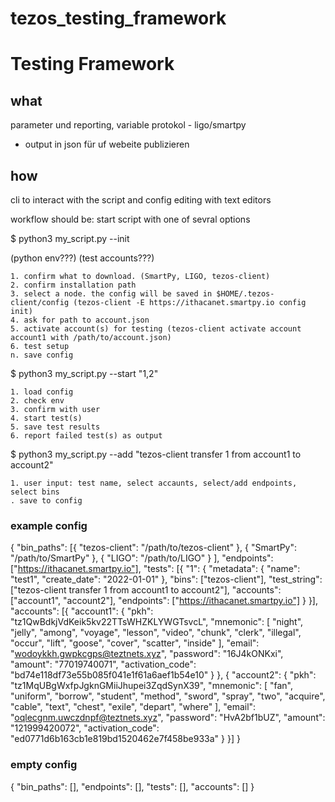 # tezos_testing_framework



# Testing Framework

## what
parameter und reporting, variable protokol - ligo/smartpy
- output in json für uf webeite publizieren

## how
cli to interact with the script and config editing with text editors

workflow should be: start script with one of sevral options

$ python3 my_script.py --init

 (python env???)
 (test accounts???)

    1. confirm what to download. (SmartPy, LIGO, tezos-client)
    2. confirm installation path
    3. select a node. the config will be saved in $HOME/.tezos-client/config (tezos-client -E https://ithacanet.smartpy.io config init)
    4. ask for path to account.json
    5. activate account(s) for testing (tezos-client activate account account1 with /path/to/account.json)
    6. test setup
    n. save config
    
    

    
$ python3 my_script.py --start "1,2"

    1. load config
    2. check env
    3. confirm with user
    4. start test(s)
    5. save test results
    6. report failed test(s) as output
    
$ python3 my_script.py --add "tezos-client transfer 1 from account1 to account2"

    1. user input: test name, select accaunts, select/add endpoints, select bins
    . save to config

### example config

{
	"bin_paths": [{
			"tezos-client": "/path/to/tezos-client"
		},
		{
			"SmartPy": "/path/to/SmartPy"
		},
		{
			"LIGO": "/path/to/LIGO"
		}
	],
	"endpoints": ["https://ithacanet.smartpy.io"],
	"tests": [{
		"1": {
			"metadata": {
				"name": "test1",
				"create_date": "2022-01-01"
			},
			"bins": ["tezos-client"],
			"test_string": ["tezos-client transfer 1 from account1 to account2"],
			"accounts": ["account1", "account2"],
			"endpoints": ["https://ithacanet.smartpy.io"]
		}
	}],
	"accounts": [{
		"account1": {
			"pkh": "tz1QwBdkjVdKeik5kv22TTsWHZKLYWGTsvcL",
			"mnemonic": [
				"night",
				"jelly",
				"among",
				"voyage",
				"lesson",
				"video",
				"chunk",
				"clerk",
				"illegal",
				"occur",
				"lift",
				"goose",
				"cover",
				"scatter",
				"inside"
			],
			"email": "wodoykkh.gwpkcgps@teztnets.xyz",
			"password": "16J4kONKxi",
			"amount": "77019740071",
			"activation_code": "bd74e118df73e55b085f041e1f61a6aef1b54e10"
		}
	}, {
		"account2": {
			"pkh": "tz1MqUBgWxfpJgknGMiiJhupei3ZqdSynX39",
			"mnemonic": [
				"fan",
				"uniform",
				"borrow",
				"student",
				"method",
				"sword",
				"spray",
				"two",
				"acquire",
				"cable",
				"text",
				"chest",
				"exile",
				"depart",
				"where"
			],
			"email": "oqlecgnm.uwczdnpf@teztnets.xyz",
			"password": "HvA2bf1bUZ",
			"amount": "121999420072",
			"activation_code": "ed0771d6b163cb1e819bd1520462e7f458be933a"
		}
	}]
}


### empty config
{
    "bin_paths": [],
    "endpoints": [],
    "tests": [],
    "accounts": []
}
